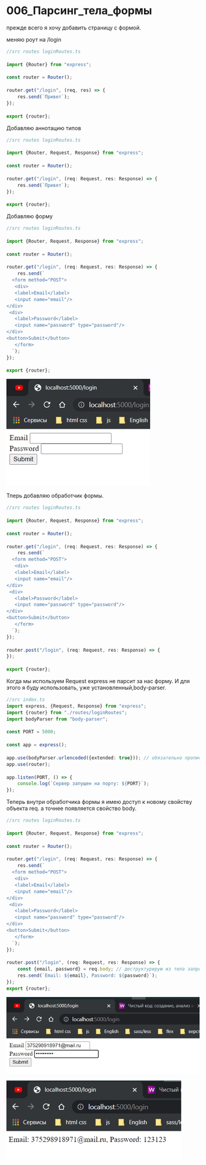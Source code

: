 # 006_Парсинг_тела_формы

прежде всего я хочу добавить страницу с формой.

меняю роут на /login

```ts
//src routes loginRoutes.ts

import {Router} from "express";

const router = Router();

router.get("/login", (req, res) => {
    res.send(`Привет`);
});

export {router};

```

Добавляю аннотацию типов

```ts
//src routes loginRoutes.ts

import {Router, Request, Response} from "express";

const router = Router();

router.get("/login", (req: Request, res: Response) => {
    res.send(`Привет`);
});

export {router};

```

Добавляю форму

```ts
//src routes loginRoutes.ts

import {Router, Request, Response} from "express";

const router = Router();

router.get("/login", (req: Request, res: Response) => {
    res.send(`
  <form method="POST">
   <div>
   <label>Email</label>
   <input name="email"/>
</div>
 <div>
   <label>Password</label>
   <input name="password" type="password"/>
</div>
<button>Submit</button>
   </form>
  `);
});

export {router};

```

![](img/001.jpg)

Тперь добавляю обработчик формы.

```ts
//src routes loginRoutes.ts

import {Router, Request, Response} from "express";

const router = Router();

router.get("/login", (req: Request, res: Response) => {
    res.send(`
  <form method="POST">
   <div>
   <label>Email</label>
   <input name="email"/>
</div>
 <div>
   <label>Password</label>
   <input name="password" type="password"/>
</div>
<button>Submit</button>
   </form>
  `);
});

router.post("/login", (req: Request, res: Response) => {
});

export {router};

```

Когда мы используем Request express не парсит за нас форму. И для этого я буду использовать, уже
установленный,body-parser.

```ts
//src index.ts
import express, {Request, Response} from "express";
import {router} from "./routes/loginRoutes";
import bodyParser from "body-parser";

const PORT = 5000;

const app = express();

app.use(bodyParser.urlencoded({extended: true})); // обязательно прописываю выше регистрации роутов и опциональный параметр extended: ставлю в true
app.use(router);

app.listen(PORT, () => {
    console.log(`Сервер запущен на порту: ${PORT}`);
});

```

Теперь внутри обработчика формы я имею доступ к новому свойству объекта req. а точнее появляется свойство body.

```ts
//src routes loginRoutes.ts

import {Router, Request, Response} from "express";

const router = Router();

router.get("/login", (req: Request, res: Response) => {
    res.send(`
  <form method="POST">
   <div>
   <label>Email</label>
   <input name="email"/>
</div>
 <div>
   <label>Password</label>
   <input name="password" type="password"/>
</div>
<button>Submit</button>
   </form>
  `);
});

router.post("/login", (req: Request, res: Response) => {
    const {email, password} = req.body; // деструктурирую из тела запроса email, password
    res.send(`Email: ${email}, Password: ${password}`);
});
export {router};

```

![](img/002.jpg)

![](img/003.jpg)

